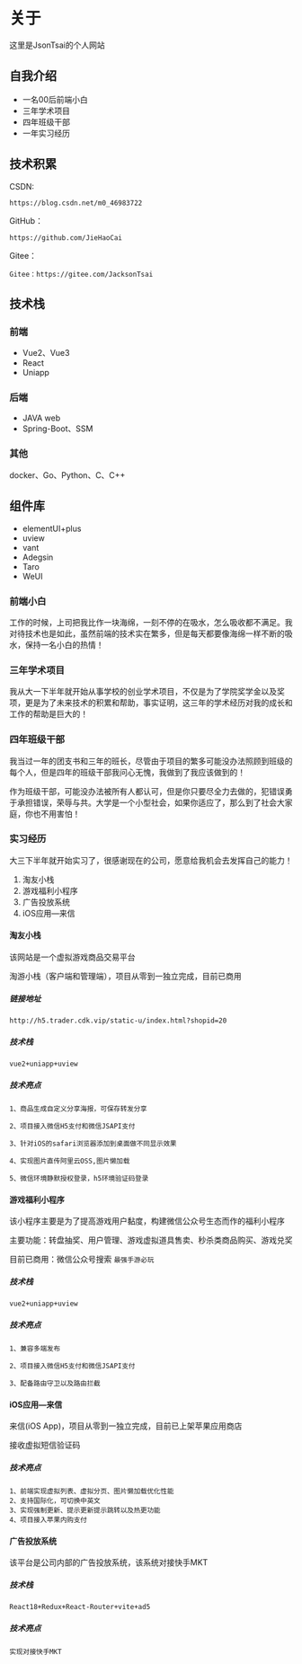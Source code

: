 # 关于

这里是JsonTsai的个人网站



## 自我介绍

- 一名00后前端小白
- 三年学术项目
- 四年班级干部
- 一年实习经历

## 技术积累

CSDN:

```
https://blog.csdn.net/m0_46983722
```

GitHub：

```
https://github.com/JieHaoCai
```

Gitee：

```
Gitee：https://gitee.com/JacksonTsai
```



## 技术栈

### 前端

- Vue2、Vue3
- React
- Uniapp

### 后端

-  JAVA web
- Spring-Boot、SSM

### 其他

docker、Go、Python、C、C++

## 组件库

- elementUI+plus
- uview
- vant
- Adegsin
- Taro
- WeUI

### 前端小白

工作的时候，上司把我比作一块海绵，一刻不停的在吸水，怎么吸收都不满足。我对待技术也是如此，虽然前端的技术实在繁多，但是每天都要像海绵一样不断的吸水，保持一名小白的热情！



### 三年学术项目

我从大一下半年就开始从事学校的创业学术项目，不仅是为了学院奖学金以及奖项，更是为了未来技术的积累和帮助，事实证明，这三年的学术经历对我的成长和工作的帮助是巨大的！



### 四年班级干部

我当过一年的团支书和三年的班长，尽管由于项目的繁多可能没办法照顾到班级的每个人，但是四年的班级干部我问心无愧，我做到了我应该做到的！

作为班级干部，可能没办法被所有人都认可，但是你只要尽全力去做的，犯错误勇于承担错误，荣辱与共。大学是一个小型社会，如果你适应了，那么到了社会大家庭，你也不用害怕！



### 实习经历

大三下半年就开始实习了，很感谢现在的公司，愿意给我机会去发挥自己的能力！



1. 淘友小栈
2. 游戏福利小程序
3. 广告投放系统
4. iOS应用—来信

#### 淘友小栈

该网站是一个虚拟游戏商品交易平台



淘游小栈（客户端和管理端），项目从零到一独立完成，目前已商用



##### 链接地址

```
http://h5.trader.cdk.vip/static-u/index.html?shopid=20
```

##### 技术栈

```
vue2+uniapp+uview
```

##### 技术亮点

```
1、商品生成自定义分享海报，可保存转发分享

2、项目接入微信H5支付和微信JSAPI支付

3、针对iOS的safari浏览器添加到桌面做不同显示效果

4、实现图片直传阿里云OSS,图片懒加载

5、微信环境静默授权登录，h5环境验证码登录
```

#### 游戏福利小程序

该小程序主要是为了提高游戏用户黏度，构建微信公众号生态而作的福利小程序

主要功能：转盘抽奖、用户管理、游戏虚拟道具售卖、秒杀类商品购买、游戏兑奖



目前已商用：微信公众号搜索  `最强手游必玩`



##### 技术栈

```
vue2+uniapp+uview
```

##### 技术亮点

```
1、兼容多端发布

2、项目接入微信H5支付和微信JSAPI支付

3、配备路由守卫以及路由拦截
```



#### iOS应用—来信

来信(iOS App)，项目从零到一独立完成，目前已上架苹果应用商店



接收虚拟短信验证码



##### 技术亮点

```
1、前端实现虚拟列表、虚拟分页、图片懒加载优化性能
2、支持国际化，可切换中英文
3、实现强制更新、提示更新提示跳转以及热更功能
4、项目接入苹果内购支付
```

#### 广告投放系统

该平台是公司内部的广告投放系统，该系统对接快手MKT

##### 技术栈

```
React18+Redux+React-Router+vite+ad5
```

##### 技术亮点

```
实现对接快手MKT
```

